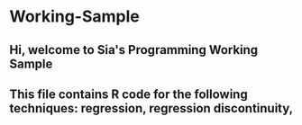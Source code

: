 # Working-Sample
## Hi, welcome to Sia's Programming Working Sample
## This file contains R code for the following techniques: regression, regression discontinuity, 
